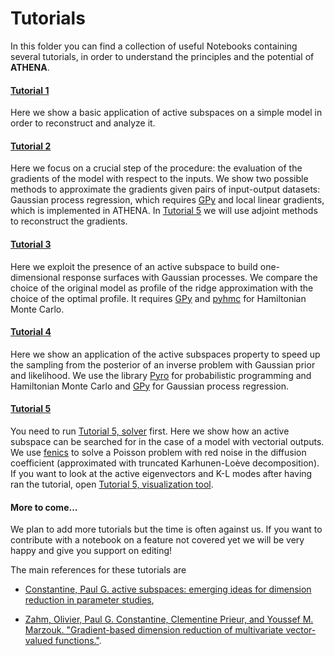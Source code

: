 # Tutorials

In this folder you can find a collection of useful Notebooks containing several tutorials, in order to understand the principles and the potential of **ATHENA**.

#### [Tutorial 1](01_intro.ipynb)
Here we show a basic application of active subspaces on a simple model in order to reconstruct and analyze it.

#### [Tutorial 2](02_gradients_evaluation.ipynb)
Here we focus on a crucial step of the procedure: the evaluation of the gradients of the model with respect to the inputs. We show two possible methods to approximate the gradients given pairs of input-output datasets: Gaussian process regression, which requires [GPy](https://github.com/SheffieldML/GPy) and local linear gradients, which is implemented in ATHENA. In [Tutorial 5](05_SPDE_on_athena_vectorial_AS.ipynb) we will use adjoint methods to reconstruct the gradients.

#### [Tutorial 3](03_response_surfaces.ipynb)
Here we exploit the presence of an active subspace to build one-dimensional response surfaces with Gaussian
processes. We compare the choice of the original model as profile of the ridge approximation with the choice of the optimal profile. It requires [GPy](https://github.com/SheffieldML/GPy) and [pyhmc](https://github.com/rmcgibbo/pyhmc) for Hamiltonian Monte Carlo.

#### [Tutorial 4](04_inverse_problems.ipynb)
Here we show an application of the active subspaces property to speed up the sampling from the posterior of an inverse problem with Gaussian prior and likelihood. We use the library [Pyro](https://pyro.ai/) for probabilistic programming and Hamiltonian Monte Carlo and [GPy](https://github.com/SheffieldML/GPy) for Gaussian process regression.

#### [Tutorial 5](05_SPDE_on_athena_vectorial_AS.ipynb)
You need to run [Tutorial 5, solver](05_SPDE_on_fenics_solver.ipynb) first. Here we show how an
active subspace can be searched for in the case of a model with vectorial outputs. We use [fenics](https://fenicsproject.org/) to solve a Poisson problem with red noise in the diffusion coefficient (approximated with truncated Karhunen-Loève decomposition). If you want to look at the active eigenvectors and K-L modes after having ran the tutorial, open [Tutorial 5, visualization tool](05_SPDE_on_fenics_modes.ipynb).

#### More to come...
We plan to add more tutorials but the time is often against us. If you want to contribute with a notebook on a feature not covered yet we will be very happy and give you support on editing!

The main references for these tutorials are

* [Constantine, Paul G. active subspaces: emerging ideas for dimension reduction in parameter studies](https://doi.org/10.1137/1.9781611973860),

* [Zahm, Olivier, Paul G. Constantine, Clementine Prieur, and Youssef M. Marzouk. "Gradient-based dimension reduction of multivariate vector-valued functions."](https://epubs.siam.org/doi/pdf/10.1137/18M1221837).
